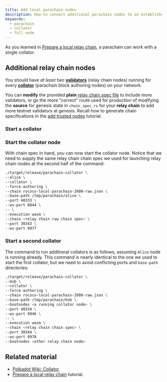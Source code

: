 ```yaml
---
title: Add local parachain nodes
description: How-to connect additional parachain nodes to an established local relay testnet
keywords:
  - parachain
  - collator
  - full node
---
```


As you learned in [Prepare a local relay chain](/tutorials/connect-other-chains/prepare-a-local-relay-chain/), a parachain can work with a single collator.

## Additional relay chain nodes

You should have _at least_ two [**validators**](/reference/glossary/#validators) (relay chain nodes) running for every [**collator**](/reference/glossary/#collator) (parachain block authoring nodes) on your network.

You can **modify** the provided **plain** [relay chain spec file](/tutorials/connect-other-chains/prepare-a-local-relay-chain/#pre-configured-chain-spec-files) to include more validators, or go the more "correct" route used for production of modifying the **source** for genesis state in `chain_spec.rs` for your **relay chain** to add more testnet validators at genesis.
Recall how to generate chain specifications in the [add trusted nodes](/tutorials/get-started/add-trusted-nodes/) tutorial.

### Start a collator

### Start the collator node

With chain spec in hand, you can now start the collator node.
Notice that we need to supply the same relay chain chain spec we used for launching relay chain nodes at the second half of the command:

```bash
./target/release/parachain-collator \
--alice \
--collator \
--force-authoring \
--chain rococo-local-parachain-2000-raw.json \
--base-path /tmp/parachain/alice \
--port 40333 \
--ws-port 8844 \
-- \
--execution wasm \
--chain <relay chain raw chain spec> \
--port 30343 \
--ws-port 9977
```

### Start a second collator

The command to run additional collators is as follows, assuming `Alice` node is running already.
This command is nearly identical to the one we used to start the first collator, but we need to avoid conflicting ports and `base-path` directories:

```bash
./target/release/parachain-collator \
--bob \
--collator \
--force-authoring \
--chain rococo-local-parachain-2000-raw.json \
--base-path /tmp/parachain/bob \
--bootnodes <a running collator node> \
--port 40334 \
--ws-port 9946 \
-- \
--execution wasm \
--chain <relay chain chain spec> \
--port 30344 \
--ws-port 9978
--bootnodes <other relay chain node>
```

## Related material

- [Polkadot Wiki: Collator](https://wiki.polkadot.network/docs/learn-collator).
- [Prepare a local relay chain](/tutorials/connect-other-chains/prepare-a-local-relay-chain/) tutorial.
